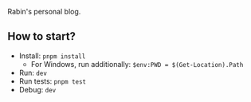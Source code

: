 Rabin's personal blog.

## How to start?

- Install: `pnpm install`
  - For Windows, run additionally: `$env:PWD = $(Get-Location).Path`
- Run: `dev`
- Run tests: `pnpm test`
- Debug: `dev`